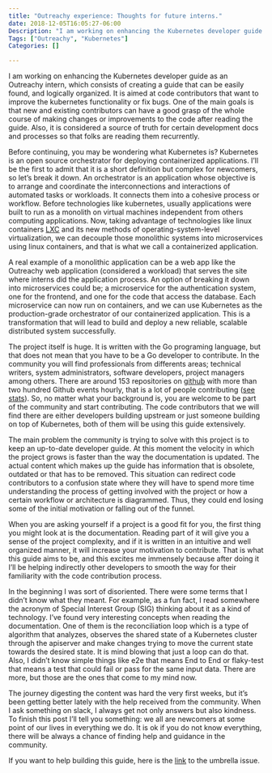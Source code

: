 ```yaml
---
title: "Outreachy experience: Thoughts for future interns."
date: 2018-12-05T16:05:27-06:00
Description: "I am working on enhancing the Kubernetes developer guide as an Outreachy intern, which consists of creating a guide that can be easily found, and logically organized. It is aimed at code contributors that want to improve the kubernetes functionality or fix bugs. One of the main goals is that new and existing contributors can have a good grasp of the whole course of making changes or improvements to the code after reading the guide. Also, it is considered a source of truth for certain development docs and processes so that folks are reading them recurrently."
Tags: ["Outreachy", "Kubernetes"]
Categories: []

---
```


I am working on enhancing the Kubernetes developer guide as an Outreachy intern, which consists of creating a guide that can be easily found, and logically organized. It is aimed at code contributors that want to improve the kubernetes functionality or fix bugs. One of the main goals is that new and existing contributors can have a good grasp of the whole course of making changes or improvements to the code after reading the guide. Also, it is considered a source of truth for certain development docs and processes so that folks are reading them recurrently.

Before continuing, you may be wondering what Kubernetes is? Kubernetes is an open source orchestrator for deploying containerized applications. I’ll be the first to admit that it is a short definition but complex for newcomers, so let’s break it down. An orchestrator is an application whose objective is to arrange and coordinate the interconnections and interactions of automated tasks or workloads. It connects them into a cohesive process or workflow. Before technologies like kubernetes, usually applications were built to run as a monolith on virtual machines independent from others computing applications. Now, taking advantage of technologies like linux containers [LXC](https://en.wikipedia.org/wiki/LXC) and its new methods of operating-system-level virtualization, we can decouple those monolithic systems into microservices using linux containers, and that is what we call a containerized application.

A real example of a monolithic application can be a web app like the Outreachy web application (considered a workload) that serves the site where interns did the application process. An option of breaking it down into microservices could be; a microservice for the authentication system, one for the frontend, and one for the code that access the database. Each microservice can now run on containers, and we can use  Kubernetes as the production-grade orchestrator of our containerized application. This is a transformation that will lead to build and deploy a new reliable, scalable distributed system successfully.

The project itself is huge. It is written with the Go programing language, but that does not mean that you have to be a Go developer to contribute. In the community you will find professionals from differents areas; technical writers, system administrators, software developers, project managers among others. There are around 153 repositories on [github](https://github.com/kubernetes) with more than two hundred Github events hourly, that is a lot of people contributing ([see stats](https://k8s.devstats.cncf.io/d/12/dashboards?refresh=15m&orgId=1)). So, no matter what your background is, you are welcome to be part of the community and start contributing. The code contributors that we will find there are either developers building upstream or just someone building on top of Kubernetes, both of them will be using this guide extensively.

The main problem the community is trying to solve with this project is to keep an up-to-date developer guide. At this moment the velocity in which the project grows is faster than the way the documentation is updated. The actual content which makes up the guide has information that is obsolete, outdated or that has to be removed. This situation can redirect code contributors to a confusion state where they will have to spend more time understanding the process of getting involved with the project or how a certain workflow or architecture is diagrammed. Thus, they could end losing some of the initial motivation or falling out of the funnel.

When you are asking yourself if a project is a good fit for you, the first thing you might look at is the documentation. Reading part of it will give you a sense of the project complexity, and if it is written in an intuitive and well organized manner, it will increase your motivation to contribute. That is what this guide aims to be, and this excites me immensely because after doing it I’ll be helping indirectly other developers to smooth the way for their familiarity with the code contribution process.

In the beginning I was sort of disoriented. There were some terms that I didn’t know what they meant. For example, as a fun fact, I read somewhere the acronym of Special Interest Group (SIG) thinking about it as a kind of technology. I’ve found very interesting concepts when reading the documentation. One of them is the reconciliation loop which is a type of algorithm that analyzes, observes the shared state of a Kubernetes cluster through the apiserver and make changes trying to move the current state towards the desired state. It is mind blowing that just a loop can do that. Also, I didn’t know simple things like e2e that means End to End or flaky-test that means a test that could fail or pass for the same input data. There are more, but those are the ones that come to my mind now.

The journey digesting the content was hard the very first weeks, but it’s been getting better lately with the help received from the community. When I ask something on slack, I always get not only answers but also kindness. To finish this post I’ll tell you something: we all are newcomers at some point of our lives in everything we do. It is ok if you do not know everything, there will be always a chance of finding help and guidance in the community.

If you want to help building this guide, here is the [link](https://github.com/kubernetes/community/issues/3064) to the umbrella issue.